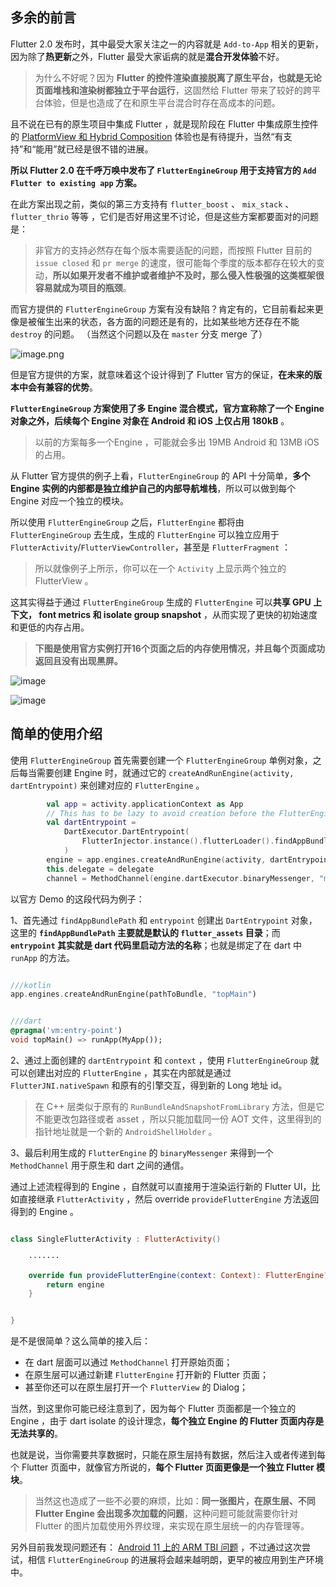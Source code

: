 ## 多余的前言

Flutter 2.0 发布时，其中最受大家关注之一的内容就是 `Add-to-App` 相关的更新，因为除了**热更新**之外，Flutter 最受大家诟病的就是**混合开发体验**不好。

> 为什么不好呢？因为 **Flutter 的控件渲染直接脱离了原生平台，也就是无论页面堆栈和渲染树都独立于平台运行**，这固然给 Flutter 带来了较好的跨平台体验，但是也造成了在和原生平台混合时存在高成本的问题。


且不说在已有的原生项目中集成 Flutter ，就是现阶段在 Flutter 中集成原生控件的 [PlatformView 和  Hybrid Composition](https://juejin.cn/post/6858473695939084295) 体验也是有待提升，当然“有支持”和“能用”就已经是很不错的进展。


**所以 Flutter 2.0 在千呼万唤中发布了 `FlutterEngineGroup` 用于支持官方的 `Add Flutter to existing app` 方案。**

在此方案出现之前，类似的第三方支持有 `flutter_boost` 、 `mix_stack` 、 `flutter_thrio` 等等 ，它们是否好用这里不讨论，但是这些方案都要面对的问题是：

> 非官方的支持必然存在每个版本需要适配的问题，而按照 Flutter 目前的 `issue closed` 和 `pr merge` 的速度，很可能每个季度的版本都存在较大的变动，**所以如果开发者不维护或者维护不及时，那么侵入性极强的这类框架很容易就成为项目的瓶颈**。

而官方提供的 `FlutterEngineGroup` 方案有没有缺陷？肯定有的，它目前看起来更像是被催生出来的状态，各方面的问题还是有的，比如某些地方还存在不能 `destroy` 的问题。 （当然这个问题以及在 `master` 分支 merge 了）

![image.png](http://img.cdn.guoshuyu.cn/20210429_Flutter-Group/image1)

但是官方提供的方案，就意味着这个设计得到了 Flutter 官方的保证，**在未来的版本中会有兼容的优势**。

**`FlutterEngineGroup` 方案使用了多 Engine 混合模式，官方宣称除了一个 Engine 对象之外，后续每个 Engine 对象在 Android 和 iOS 上仅占用 180kB** 。

> 以前的方案每多一个Engine ，可能就会多出 19MB Android 和 13MB iOS 的占用。

从 Flutter 官方提供的例子上看，`FlutterEngineGroup`  的 API 十分简单，**多个 Engine 实例的内部都是独立维护自己的内部导航堆栈**，所以可以做到每个 Engine 对应一个独立的模块。



 所以使用 `FlutterEngineGroup` 之后，`FlutterEngine` 都将由 `FlutterEngineGroup`  去生成，生成的 `FlutterEngine` 可以独立应用于 `FlutterActivity`/`FlutterViewController`，甚至是 `FlutterFragment` ：


> 所以就像例子上所示，你可以在一个 `Activity` 上显示两个独立的 FlutterView 。


这其实得益于通过 `FlutterEngineGroup` 生成的 `FlutterEngine` 可以**共享 GPU 上下文， font metrics  和 isolate group snapshot** ，从而实现了更快的初始速度和更低的内存占用。

> **下图是使用官方实例打开16个页面之后的内存使用情况，并且每个页面成功返回且没有出现黑屏。**

![image](http://img.cdn.guoshuyu.cn/20210429_Flutter-Group/image2)

![image](http://img.cdn.guoshuyu.cn/20210429_Flutter-Group/image3)
 
## 简单的使用介绍

使用 `FlutterEngineGroup` 首先需要创建一个 `FlutterEngineGroup` 单例对象，之后每当需要创建 Engine 时，就通过它的 `createAndRunEngine(activity, dartEntrypoint)` 来创建对应的 `FlutterEngine` 。


```kotlin
        val app = activity.applicationContext as App
        // This has to be lazy to avoid creation before the FlutterEngineGroup.
        val dartEntrypoint =
            DartExecutor.DartEntrypoint(
                FlutterInjector.instance().flutterLoader().findAppBundlePath(), entrypoint
            )
        engine = app.engines.createAndRunEngine(activity, dartEntrypoint)
        this.delegate = delegate
        channel = MethodChannel(engine.dartExecutor.binaryMessenger, "multiple-flutters")
```

以官方 Demo 的这段代码为例子：

1、首先通过 `findAppBundlePath` 和  `entrypoint` 创建出 `DartEntrypoint` 对象，这里的  **`findAppBundlePath` 主要就是默认的 `flutter_assets` 目录**；而 **`entrypoint` 其实就是 dart 代码里启动方法的名称**；也就是绑定了在 dart 中 `runApp` 的方法。

```dart

///kotlin
app.engines.createAndRunEngine(pathToBundle, "topMain")


///dart
@pragma('vm:entry-point')
void topMain() => runApp(MyApp());
```

2、通过上面创建的 `dartEntrypoint` 和 `context` ，使用  `FlutterEngineGroup` 就可以创建出对应的 `FlutterEngine` ，其实在内部就是通过`FlutterJNI.nativeSpawn` 和原有的引擎交互，得到新的 Long 地址 id。

> 在 C++ 层类似于原有的 `RunBundleAndSnapshotFromLibrary` 方法，但是它不能更改包路径或者 asset ，所以只能加载同一份 AOT 文件，这里得到的指针地址就是一个新的 `AndroidShellHolder` 。


3、最后利用生成的 `FlutterEngine` 的 `binaryMessenger` 来得到一个 `MethodChannel` 用于原生和 dart 之间的通信。


通过上述流程得到的 Engine ，自然就可以直接用于渲染运行新的 Flutter UI，比如直接继承 `FlutterActivity` ，然后 override  `provideFlutterEngine` 方法返回得到的 Engine 。


```kotlin

class SingleFlutterActivity : FlutterActivity()

    ·······

    override fun provideFlutterEngine(context: Context): FlutterEngine? {
        return engine
    }


}
```

是不是很简单？这么简单的接入后：

- 在 dart 层面可以通过 `MethodChannel` 打开原始页面；
- 在原生层可以通过新建 `FlutterEngine` 打开新的 Flutter 页面；
- 甚至你还可以在原生层打开一个 `FlutterView` 的 Dialog；



当然，到这里你可能已经注意到了，因为每个 Flutter 页面都是一个独立的 Engine ，由于 dart isolate 的设计理念，**每个独立 Engine 的 Flutter 页面内存是无法共享的**。

也就是说，当你需要共享数据时，只能在原生层持有数据，然后注入或者传递到每个 Flutter 页面中，就像官方所说的，**每个 Flutter 页面更像是一个独立 Flutter 模块**。

> 当然这也造成了一些不必要的麻烦，比如：**同一张图片，在原生层、不同 Flutter Engine 会出现多次加载的问题**，这种问题可能就需要你针对 Flutter 的图片加载使用外界纹理，来实现在原生层统一的内存管理等。


另外目前我发现问题还有： [Android 11 上的  ARM TBI 问题](https://github.com/flutter/flutter/issues/78389) ，不过通过这次尝试，相信 `FlutterEngineGroup` 的进展将会越来越明朗，更早的被应用到生产环境中。

